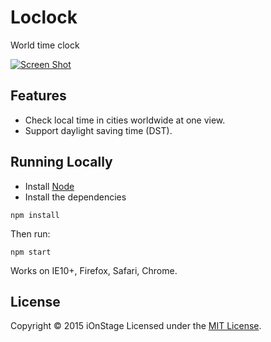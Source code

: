 # Loclock

World time clock

[<img src="assets/screenshot.png" alt="Screen Shot">](https://www.ionstage.org/loclock/)

## Features
- Check local time in cities worldwide at one view.
- Support daylight saving time (DST).

## Running Locally
- Install [Node](https://nodejs.org/en/download/)
- Install the dependencies

```
npm install
```

Then run:

```
npm start
```

Works on IE10+, Firefox, Safari, Chrome.


## License
Copyright &copy; 2015 iOnStage
Licensed under the [MIT License][mit].

[MIT]: https://opensource.org/licenses/mit-license.php